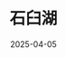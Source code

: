 ---
title: 石臼湖
date: 2025-04-05
weight: 2
resources:
    - src: DSC01049_cover.JPG
      params:
          cover: true
---
